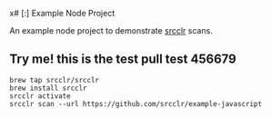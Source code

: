 x# [:] Example Node Project

An example node project to demonstrate [srcclr](https://www.srcclr.com) scans.





## Try me! this is the test pull test 456679




```
brew tap srcclr/srcclr
brew install srcclr
srcclr activate
srcclr scan --url https://github.com/srcclr/example-javascript
```
